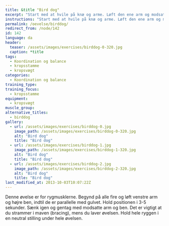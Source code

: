 ```yaml
---
title: &title "Bird dog"
excerpt: "Start med at hvile på knæ og arme. Løft den ene arm og modsatte fod indtil begge er parallelle med gulvet. Lav bevægelsen uden at vride i hoften. Sænk igen. Gentag med modsatte arm og ben."
instructions: "Start med at hvile på knæ og arme. Løft den ene arm og modsatte fod indtil begge er parallelle med gulvet. Lav bevægelsen uden at vride i hoften. Sænk igen. Gentag med modsatte arm og ben."
permalink: /oevelse/birddog/
redirect_from: /node/142
id: 142
language: da
header:
  teaser: /assets/images/exercises/birddog-0-320.jpg
  caption: *title
tags:
  - Koordination og balance
  - kropsstamme
  - kropsvægt
categories:
  - Koordination og balance
training_type: 
training_focus: 
  - kropsstamme
equipment:
  - kropsvægt
muscle_group:
alternative_titles:
  - birddog
gallery:
  - url: /assets/images/exercises/birddog-0.jpg
    image_path: /assets/images/exercises/birddog-0-320.jpg
    alt: "Bird dog"
    title: "Bird dog"
  - url: /assets/images/exercises/birddog-1.jpg
    image_path: /assets/images/exercises/birddog-1-320.jpg
    alt: "Bird dog"
    title: "Bird dog"
  - url: /assets/images/exercises/birddog-2.jpg
    image_path: /assets/images/exercises/birddog-2-320.jpg
    alt: "Bird dog"
    title: "Bird dog"
last_modified_at: 2013-10-03T10:07:22Z
---
```


Denne øvelse er for rygmusklerne. Begynd på alle fire og løft venstre arm og højre ben, indtil de er parallelle med gulvet. Hold positionen i 3-5 sekunder. Sænk igen og gentag med modsatte arm og ben. Det er vigtigt at du strammer i maven (bracing), mens du laver øvelsen. Hold hele ryggen i en neutral stilling under hele øvelsen.
